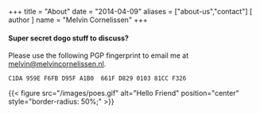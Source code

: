 +++
title = "About"
date = "2014-04-09"
aliases = ["about-us","contact"]
[ author ]
  name = "Melvin Cornelissen"
+++

#### Super secret dogo stuff to discuss?
Please use the following PGP fingerprint to email me at melvin@melvincornelissen.nl.

    C1DA 959E F6FB D95F A1B0  661F D829 0103 81CC F326


{{< figure src="/images/poes.gif" alt="Hello Friend" position="center" style="border-radius: 50%;" >}}
